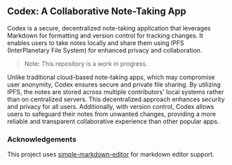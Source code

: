 ## Codex: A Collaborative Note-Taking App
Codex is a secure, decentralized note-taking application that leverages Markdown for formatting and version control for tracking changes. It enables users to take notes locally and share them using IPFS (InterPlanetary File System) for enhanced privacy and collaboration.

> Note: This repository is a work in progress.

Unlike traditional cloud-based note-taking apps, which may compromise user anonymity, Codex ensures secure and private file sharing. By utilizing IPFS, the notes are stored across multiple contributors' local systems rather than on centralized servers. This decentralized approach enhances security and privacy for all users. Additionally, with version control, Codex allows users to safeguard their notes from unwanted changes, providing a more reliable and transparent collaborative experience than other popular apps.

### Acknowledgements
This project uses [simple-markdown-editor](https://github.com/sparksuite/simplemde-markdown-editor) for markdown editor support.
